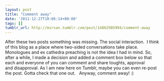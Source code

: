 ```yaml
---
layout: post
title: "Comment away"
date: '2011-12-27T10:06:14+00:00'
tags: []
tumblr_url: http://msrsan.tumblr.com/post/14862985994/comment-away
---
```

After these two posts something was missing. The social interaction. 
I think of this blog as a place where two-sided conversations take place. Monologues and ex cathedra preaching is not the idea I had in mind. So, after a while, I made a decision and added a comment box below so that each and everyone of you can comment and share toughts, approval and disapproval.
As I am new here on Tumblr, maybe you can even re-post the post. Gotta check that one out.  
Anyway, comment away! :)
